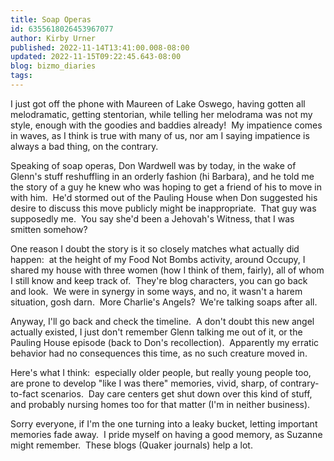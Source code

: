 ```yaml
---
title: Soap Operas
id: 6355618026453967077
author: Kirby Urner
published: 2022-11-14T13:41:00.008-08:00
updated: 2022-11-15T09:22:45.643-08:00
blog: bizmo_diaries
tags: 
---
```


I just got off the phone with Maureen of Lake Oswego, having gotten all melodramatic, getting stentorian, while telling her melodrama was not my style, enough with the goodies and baddies already!  My impatience comes in waves, as I think is true with many of us, nor am I saying impatience is always a bad thing, on the contrary.

Speaking of soap operas, Don Wardwell was by today, in the wake of Glenn's stuff reshuffling in an orderly fashion (hi Barbara), and he told me the story of a guy he knew who was hoping to get a friend of his to move in with him.  He'd stormed out of the Pauling House when Don suggested his desire to discuss this move publicly might be inappropriate.  That guy was supposedly me.  You say she'd been a Jehovah's Witness, that I was smitten somehow?

One reason I doubt the story is it so closely matches what actually did happen:  at the height of my Food Not Bombs activity, around Occupy, I shared my house with three women (how I think of them, fairly), all of whom I still know and keep track of.  They're blog characters, you can go back and look.  We were in synergy in some ways, and no, it wasn't a harem situation, gosh darn.  More Charlie's Angels?  We're talking soaps after all.

Anyway, I'll go back and check the timeline.  A don't doubt this new angel actually existed, I just don't remember Glenn talking me out of it, or the Pauling House episode (back to Don's recollection).  Apparently my erratic behavior had no consequences this time, as no such creature moved in.

Here's what I think:  especially older people, but really young people too, are prone to develop "like I was there" memories, vivid, sharp, of contrary-to-fact scenarios.  Day care centers get shut down over this kind of stuff, and probably nursing homes too for that matter (I'm in neither business).

Sorry everyone, if I'm the one turning into a leaky bucket, letting important memories fade away.  I pride myself on having a good memory, as Suzanne might remember.  These blogs (Quaker journals) help a lot.